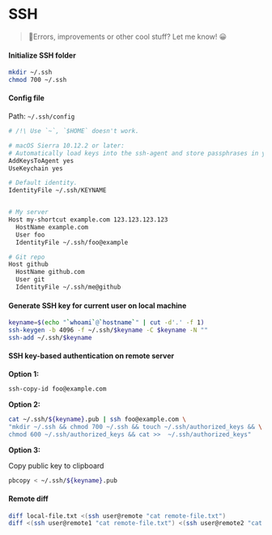 # SSH

> 👋Errors, improvements or other cool stuff? Let me know! 😀


#### Initialize SSH folder
```bash
mkdir ~/.ssh
chmod 700 ~/.ssh
```

#### Config file

Path: `~/.ssh/config`

```bash
# /!\ Use `~`, `$HOME` doesn't work.

# macOS Sierra 10.12.2 or later:
# Automatically load keys into the ssh-agent and store passphrases in your keychain.
AddKeysToAgent yes
UseKeychain yes

# Default identity.
IdentityFile ~/.ssh/KEYNAME


# My server
Host my-shortcut example.com 123.123.123.123
  HostName example.com
  User foo
  IdentityFile ~/.ssh/foo@example

# Git repo
Host github
  HostName github.com
  User git
  IdentityFile ~/.ssh/me@github
```


#### Generate SSH key for current user on local machine

```bash
keyname=$(echo "`whoami`@`hostname`" | cut -d'.' -f 1)
ssh-keygen -b 4096 -f ~/.ssh/$keyname -C $keyname -N ""
ssh-add ~/.ssh/$keyname
```


#### SSH key-based authentication on remote server

**Option 1:**

```bash
ssh-copy-id foo@example.com
```

**Option 2:**

```bash
cat ~/.ssh/${keyname}.pub | ssh foo@example.com \
"mkdir ~/.ssh && chmod 700 ~/.ssh && touch ~/.ssh/authorized_keys && \
chmod 600 ~/.ssh/authorized_keys && cat >>  ~/.ssh/authorized_keys"
```

**Option 3:**

Copy public key to clipboard

```bash
pbcopy < ~/.ssh/${keyname}.pub
```


#### Remote diff

```bash
diff local-file.txt <(ssh user@remote "cat remote-file.txt")
diff <(ssh user@remote1 "cat remote-file.txt") <(ssh user@remote2 "cat remote-file.txt")
```
